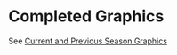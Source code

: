 # Completed Graphics

See [Current and Previous Season Graphics](https://github.com/search?q=topic%3Agraphics+org%3AFRCTeam3255&type=repositories)
